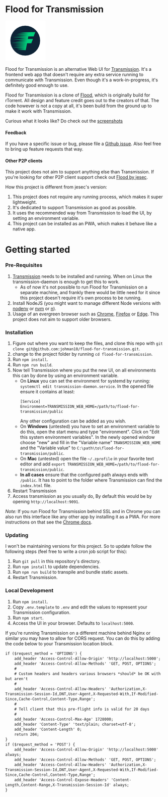 # Flood for Transmission

![Flood logo](flood.png)

Flood for Transmission is an alternative Web UI for [Transmission](https://transmissionbt.com/). It's a frontend web app that doesn't require any extra service running to communicate with Transmission. Even though it's a work-in-progress, it's definitely good enough to use.

Flood for Transmission is a clone of [Flood](https://github.com/Flood-UI/flood), which is originally build for rTorrent. All design and feature credit goes out to the creators of that. The code however is not a copy at all, it's been build from the ground up to make it work with Transmission.

Curious what it looks like? Do check out the [screenshots](screenshots#readme)

#### Feedback

If you have a specific issue or bug, please file a [Github issue](https://github.com/johman10/flood-for-transmission/issues/new). Also feel free to bring up feature requests that way.

#### Other P2P clients

This project does not aim to support anything else than Transmission. If you're looking for other P2P client support check out [Flood by jesec](https://github.com/jesec/flood).

How this project is different from jesec's version:
1. This project does not require any running process, which makes it super lightweight.
1. It's dedicated to support Transmission as good as possible.
1. It uses the recommended way from Transmission to load the UI, by setting an environment variable.
1. This project can be installed as an PWA, which makes it behave like a native app.

# Getting started

### Pre-Requisites

1. [Transmission](https://transmissionbt.com/) needs to be installed and running. When on Linux the transmission-daemon is enough to get this to work.
    * As of now it's not possible to run Flood for Transmission on a separate machine, and frankly there would be little need for it since this project doesn't require it's own process to be running.
1. Install NodeJS (you might want to manage different Node versions with [nodenv](https://github.com/nodenv/nodenv) or [nvm](https://github.com/creationix/nvm) or [n](https://github.com/tj/n)).
1. Usage of an evergreen browser such as [Chrome](https://www.google.com/chrome/), [Firefox](https://www.mozilla.org/en-US/firefox/new/) or [Edge](https://www.microsoft.com/en-us/edge). This project does not aim to support older browsers.

### Installation

1. Figure out where you want to keep the files, and clone this repo with `git clone git@github.com:johman10/flood-for-transmission.git`.
1. change to the project folder by running `cd flood-for-transmission`.
1. Run `npm install`.
1. Run `npm run build`.
1. Now tell Transmission where you put the new UI, on all environments this can by done by using an environment variable.
    * On **Linux** you can set the environment for systemd by running: `systemctl edit transmission-daemon.service`. In the opened file ensure it contains at least:
        ```
        [Service]
        Environment=TRANSMISSION_WEB_HOME=/path/to/flood-for-transmission/public
        ```
        Any other configuration can be added as you wish.
    * On **Windows** (untested) you have to set an environment variable to do this, open the start menu and type "environment". Click on "Edit this system environment variables". In the newly opened window choose "new" and fill in the "Variable name" `TRANSMISSION_WEB_HOME` and the "Variable value" to `C:\path\to\flood-for-transmission/public`.
    * On **Mac** (untested) open the file `~/.zprofile` in your favorite text editor and add `export TRANSMISSION_WEB_HOME=/path/to/flood-for-transmission/public`.
    * **In all cases** ensure that the configured path always ends with `/public`. It has to point to the folder where Transmission can find the `index.html` file.
1. Restart Transmission
1. Access transmission as you usually do, By default this would be by opening `http://localhost:9091`.

_Note:_ If you run Flood for Transmission behind SSL and in Chrome you can also run this interface like any other app by installing it as a PWA. For more instructions on that see the [Chrome docs](https://support.google.com/chrome/answer/9658361).

### Updating

I won't be maintaining versions for this project. So to update follow the following steps (feel free to write a cron job script for this):

1. Run `git pull` in this repository's directory.
1. Run `npm install` to update dependencies.
1. Run `npm run build` to transpile and bundle static assets.
1. Restart Transmission.

### Local Development

1. Run `npm install`.
1. Copy `.env.template` to `.env` and edit the values to represent your Transmission configuration.
1. Run `npm start`.
1. Access the UI in your browser. Defaults to `localhost:5000`.

If you're running Transmission on a different machine behind Nginx or similar you may have to allow for CORS request. You can do this by adding the code below to your Transmission location block.
```
if ($request_method = 'OPTIONS') {
    add_header 'Access-Control-Allow-Origin' 'http://localhost:5000';
    add_header 'Access-Control-Allow-Methods' 'GET, POST, OPTIONS';
    #
    # Custom headers and headers various browsers *should* be OK with but aren't
    #
    add_header 'Access-Control-Allow-Headers' 'Authorization,X-Transmission-Session-Id,DNT,User-Agent,X-Requested-With,If-Modified-Since,Cache-Control,Content-Type,Range';
    #
    # Tell client that this pre-flight info is valid for 20 days
    #
    add_header 'Access-Control-Max-Age' 1728000;
    add_header 'Content-Type' 'text/plain; charset=utf-8';
    add_header 'Content-Length' 0;
    return 204;
}
if ($request_method = 'POST') {
    add_header 'Access-Control-Allow-Origin' 'http://localhost:5000' always;
    add_header 'Access-Control-Allow-Methods' 'GET, POST, OPTIONS';
    add_header 'Access-Control-Allow-Headers' 'Authorization,X-Transmission-Session-Id,DNT,User-Agent,X-Requested-With,If-Modified-Since,Cache-Control,Content-Type,Range';
    add_header 'Access-Control-Expose-Headers' 'Content-Length,Content-Range,X-Transmission-Session-Id' always;
}
```
